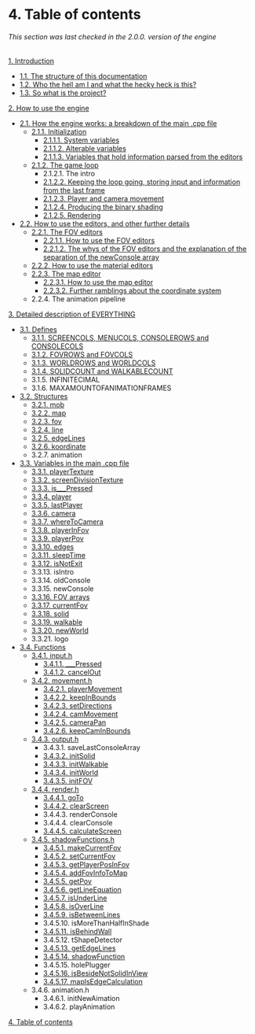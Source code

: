 # 4. Table of contents
###### This section was last checked in the 2.0.0. version of the engine
[1. Introduction](#1-introduction)  
* [1.1. The structure of this documentation](#11-the-structure-of-this-documentation)
* [1.2. Who the hell am I and what the hecky heck is this?](#12-who-the-hell-am-i-and-what-the-hecky-heck-is-this)
* [1.3. So what is the project?](#13-so-what-is-the-project)

[2. How to use the engine](#2-how-to-use-the-engine)
* [2.1. How the engine works: a breakdown of the main .cpp file](#21-how-the-engine-works-a-breakdown-of-the-main-cpp-file)
  * [2.1.1. Initialization](#211-initialization)
    * [2.1.1.1. System variables](#2111-system-variables)
    * [2.1.1.2. Alterable variables](#2112-alterable-variables)
    * [2.1.1.3. Variables that hold information parsed from the editors](#2113-variables-that-hold-information-parsed-from-the-editors)
  * [2.1.2. The game loop](#212-the-game-loop)
    * 2.1.2.1. The intro
    * [2.1.2.2. Keeping the loop going, storing input and information from the last frame](#2121-keeping-the-loop-going-storing-input-and-information-from-the-last-frame)
    * [2.1.2.3. Player and camera movement](#2122-player-and-camera-movement)
    * [2.1.2.4. Producing the binary shading](#2123-producing-the-binary-shading)
    * [2.1.2.5. Rendering](#2124-rendering)
* [2.2. How to use the editors, and other further details](22-how-to-use-the-editors-and-other-further-details)
  * [2.2.1. The FOV editors](#221-the-fov-editors)
    * [2.2.1.1. How to use the FOV editors](#2211-how-to-use-the-fov-editors)
    * [2.2.1.2. The whys of the FOV editors and the explanation of the separation of the newConsole array](2212-the-whys-of-the-fov-editors-and-the-explanation-of-the-newscreen-and-newmenu-arrays)
  * [2.2.2. How to use the material editors](#222-how-to-use-the-material-editors)
  * [2.2.3. The map editor](#223-the-map-editor)
    * [2.2.3.1. How to use the map editor](#2231-how-to-use-the-map-editor)
    * [2.2.3.2. Further ramblings about the coordinate system](#2232-further-ramblings-about-the-coordinate-system)
  * 2.2.4. The animation pipeline

[3. Detailed description of EVERYTHING](#3-detailed-description-of-everything)

* [3.1. Defines](#31-defines)
  * [3.1.1. SCREENCOLS, MENUCOLS, CONSOLEROWS and CONSOLECOLS](#311-screenrows-screencols-and-menucols)
  * [3.1.2. FOVROWS and FOVCOLS](#312-fovrows-and-fovcols)
  * [3.1.3. WORLDROWS and WORLDCOLS](#313-worldrows-and-worldcols)
  * [3.1.4. SOLIDCOUNT and WALKABLECOUNT](#314-solidcount-and-walkablecount)
  * 3.1.5. INFINITECIMAL
  * 3.1.6. MAXAMOUNTOFANIMATIONFRAMES
* [3.2. Structures](#32-structures)
  * [3.2.1. mob](#321-mob)
  * [3.2.2. map](#322-map)
  * [3.2.3. fov](#323-fov)
  * [3.2.4. line](#324-line)
  * [3.2.5. edgeLines](#325-edgelines)
  * [3.2.6. koordinate](#326-koordinate)
  * 3.2.7. animation
* [3.3. Variables in the main .cpp file](#33-variables-in-the-main-cpp-file)
  * [3.3.1. playerTexture](#331-playertexture)
  * [3.3.2. screenDivisionTexture](#332-screendivisiontexture)
  * [3.3.3. is___Pressed](#333-is___pressed)
  * [3.3.4. player](#334-player)
  * [3.3.5. lastPlayer](#335-lastplayer)
  * [3.3.6. camera](#336-camera)
  * [3.3.7. whereToCamera](#337-wheretocamera)
  * [3.3.8. playerInFov](#338-playerinfov)
  * [3.3.9. playerPov](#339-playerpov)
  * [3.3.10. edges](#3310-edges)
  * [3.3.11. sleepTime](#3311-sleeptime)
  * [3.3.12. isNotExit](#3312-isnotexit)
  * 3.3.13. isIntro
  * 3.3.14. oldConsole
  * 3.3.15. newConsole
  * [3.3.16. FOV arrays](#3317-fov-arrays)
  * [3.3.17. currentFov](#3318-currentfov)
  * [3.3.18. solid](3319-solid)
  * [3.3.19. walkable](3320-walkable)
  * [3.3.20. newWorld](#3321-newworld)
  * 3.3.21. logo
* [3.4. Functions](#34-functions)
  * [3.4.1. input.h](#341-inputh)
    * [3.4.1.1. ___Pressed](#3411-___pressed)
    * [3.4.1.2. cancelOut](#3412-cancelout)
  * [3.4.2. movement.h](#342-movementh)
    * [3.4.2.1. playerMovement](#3421-playermovement)
    * [3.4.2.2. keepInBounds](#3422-keepinbounds)
    * [3.4.2.3. setDirections](#3423-setdirections)
    * [3.4.2.4. camMovement](#3424-cammovement)
    * [3.4.2.5. cameraPan](#3425-camerapan)
    * [3.4.2.6. keepCamInBounds](#3426-keepcaminbounds)
  * [3.4.3. output.h](#343-outputh)
    * 3.4.3.1. saveLastConsoleArray
    * [3.4.3.2. initSolid](#3433-initsolid)
    * [3.4.3.3. initWalkable](#3434-initwalkable)
    * [3.4.3.4. initWorld](#3435-initworld)
    * [3.4.3.5. initFOV](#3436-initfov)
  * [3.4.4. render.h](#344-renderh)
    * [3.4.4.1. goTo](#3441-goto)
    * [3.4.4.2. clearScreen](#3442-clearscreen)
    * 3.4.4.3. renderConsole
    * 3.4.4.4. clearConsole
    * [3.4.4.5. calculateScreen](#3445-calculatescreen)
  * [3.4.5. shadowFunctions.h](#345-shadowfunctionsh)
    * [3.4.5.1. makeCurrentFov](#3451-makecurrentfov)
    * [3.4.5.2. setCurrentFov](#3452-setcurrentfov)
    * [3.4.5.3. getPlayerPosInFov](#3453-getplayerposinfov)
    * [3.4.5.4. addFovInfoToMap](#3454-addfovinfotomap)
    * [3.4.5.5. getPov](3455-getpov)
    * [3.4.5.6. getLineEquation](#3456-getlineequation)
    * [3.4.5.7. isUnderLine](#3457-isunderline)
    * [3.4.5.8. isOverLine](#3458-isoverline)
    * [3.4.5.9. isBetweenLines](#3459-isbetweenlines)
    * 3.4.5.10. isMoreThanHalfInShade
    * [3.4.5.11. isBehindWall](#34510-isbehindwall)
    * 3.4.5.12. tShapeDetector
    * [3.4.5.13. getEdgeLines](#34511-getedgelines)
    * [3.4.5.14. shadowFunction](#34512-shadowfunction)
    * 3.4.5.15. holePlugger
    * [3.4.5.16. isBesideNotSolidInView](#34513-isbesidenotsolidinview)
    * [3.4.5.17. mapIsEdgeCalculation](#34514-mapisedgecalculation)
  * 3.4.6. animation.h
    * 3.4.6.1. initNewAimation
    * 3.4.6.2. playAnimation

[4. Table of contents](#4-table-of-contents)

